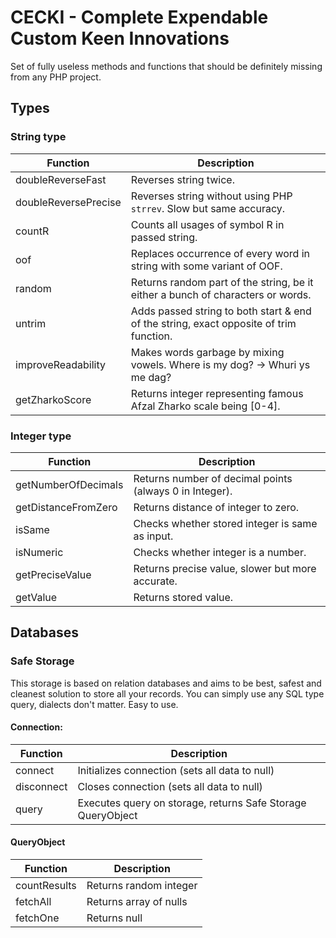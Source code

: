 # CECKI - Complete Expendable Custom Keen Innovations
Set of fully useless methods and functions that should be definitely missing from any PHP project.

## Types
### String type

| Function | Description |
| --- | --- |
| doubleReverseFast | Reverses string twice. | 
| doubleReversePrecise | Reverses string without using PHP `strrev`. Slow but same accuracy. |
| countR | Counts all usages of symbol R in passed string. |
| oof | Replaces occurrence of every word in string with some variant of OOF. |
| random | Returns random part of the string, be it either a bunch of characters or words. |
| untrim | Adds passed string to both start & end of the string, exact opposite of trim function. |
| improveReadability | Makes words garbage by mixing vowels. Where is my dog? -> Whuri ys me dag? |
| getZharkoScore | Returns integer representing famous Afzal Zharko scale being [0-4]. |


### Integer type

| Function | Description |
| --- | --- |
| getNumberOfDecimals | Returns number of decimal points (always 0 in Integer). |
| getDistanceFromZero | Returns distance of integer to zero. |
| isSame | Checks whether stored integer is same as input. |
| isNumeric | Checks whether integer is a number. |
| getPreciseValue | Returns precise value, slower but more accurate. |
| getValue | Returns stored value. |

## Databases
### Safe Storage
This storage is based on relation databases and aims to be best, safest and cleanest solution to store all your records.
You can simply use any SQL type query, dialects don't matter. Easy to use.

#### Connection:
| Function | Description |
| --- | --- |
| connect | Initializes connection (sets all data to null) |
| disconnect | Closes connection (sets all data to null) |
| query | Executes query on storage, returns Safe Storage QueryObject |

#### QueryObject
| Function | Description |
| --- | --- |
| countResults | Returns random integer |
| fetchAll | Returns array of nulls |
| fetchOne | Returns null |
